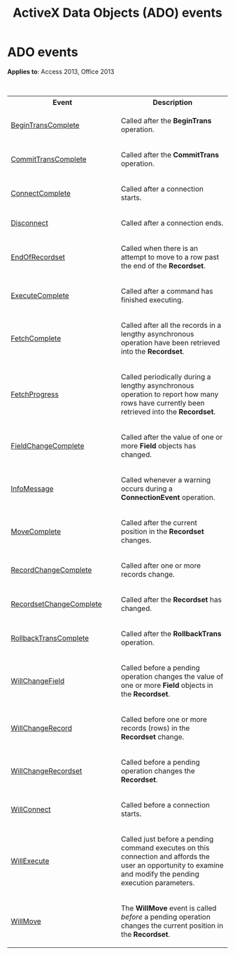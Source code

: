 ﻿---
title: ActiveX Data Objects (ADO) events
TOCTitle: ADO events
ms:assetid: 84ca9525-99cb-4ba6-2a4d-172414b8f0cc
ms:mtpsurl: https://msdn.microsoft.com/library/JJ249576(v=office.15)
ms:contentKeyID: 48546041
ms.date: 09/18/2015
mtps_version: v=office.15
---

# ADO events

**Applies to**: Access 2013, Office 2013

<br/>

<table>
<colgroup>
<col style="width: 50%" />
<col style="width: 50%" />
</colgroup>
<tbody>
<tr class="even">
<th>Event</th>
<th>Description</th>
</tr>
<tr class="odd">
<td><p><a href="begintranscomplete-committranscomplete-and-rollbacktranscomplete-events-ado.md">BeginTransComplete</a></p></td>
<td><p>Called after the <strong>BeginTrans</strong> operation.</p></td>
</tr>
<tr class="even">
<td><p><a href="begintranscomplete-committranscomplete-and-rollbacktranscomplete-events-ado.md">CommitTransComplete</a></p></td>
<td><p>Called after the <strong>CommitTrans</strong> operation.</p></td>
</tr>
<tr class="odd">
<td><p><a href="connectcomplete-and-disconnect-events-ado.md">ConnectComplete</a></p></td>
<td><p>Called after a connection starts.</p></td>
</tr>
<tr class="even">
<td><p><a href="connectcomplete-and-disconnect-events-ado.md">Disconnect</a></p></td>
<td><p>Called after a connection ends.</p></td>
</tr>
<tr class="odd">
<td><p><a href="endofrecordset-event-ado.md">EndOfRecordset</a></p></td>
<td><p>Called when there is an attempt to move to a row past the end of the <strong>Recordset</strong>.</p></td>
</tr>
<tr class="even">
<td><p><a href="executecomplete-event-ado.md">ExecuteComplete</a></p></td>
<td><p>Called after a command has finished executing.</p></td>
</tr>
<tr class="odd">
<td><p><a href="fetchcomplete-event-ado.md">FetchComplete</a></p></td>
<td><p>Called after all the records in a lengthy asynchronous operation have been retrieved into the <strong>Recordset</strong>.</p></td>
</tr>
<tr class="even">
<td><p><a href="fetchprogress-event-ado.md">FetchProgress</a></p></td>
<td><p>Called periodically during a lengthy asynchronous operation to report how many rows have currently been retrieved into the <strong>Recordset</strong>.</p></td>
</tr>
<tr class="odd">
<td><p><a href="willchangefield-and-fieldchangecomplete-events-ado.md">FieldChangeComplete</a></p></td>
<td><p>Called after the value of one or more <strong>Field</strong> objects has changed.</p></td>
</tr>
<tr class="even">
<td><p><a href="infomessage-event-ado.md">InfoMessage</a></p></td>
<td><p>Called whenever a warning occurs during a <strong>ConnectionEvent</strong> operation.</p></td>
</tr>
<tr class="odd">
<td><p><a href="willmove-and-movecomplete-events-ado.md">MoveComplete</a></p></td>
<td><p>Called after the current position in the <strong>Recordset</strong> changes.</p></td>
</tr>
<tr class="even">
<td><p><a href="willchangerecord-and-recordchangecomplete-events-ado.md">RecordChangeComplete</a></p></td>
<td><p>Called after one or more records change.</p></td>
</tr>
<tr class="odd">
<td><p><a href="willchangerecordset-and-recordsetchangecomplete-events-ado.md">RecordsetChangeComplete</a></p></td>
<td><p>Called after the <strong>Recordset</strong> has changed.</p></td>
</tr>
<tr class="even">
<td><p><a href="begintranscomplete-committranscomplete-and-rollbacktranscomplete-events-ado.md">RollbackTransComplete</a></p></td>
<td><p>Called after the <strong>RollbackTrans</strong> operation.</p></td>
</tr>
<tr class="odd">
<td><p><a href="willchangefield-and-fieldchangecomplete-events-ado.md">WillChangeField</a></p></td>
<td><p>Called before a pending operation changes the value of one or more <strong>Field</strong> objects in the <strong>Recordset</strong>.</p></td>
</tr>
<tr class="even">
<td><p><a href="willchangerecord-and-recordchangecomplete-events-ado.md">WillChangeRecord</a></p></td>
<td><p>Called before one or more records (rows) in the <strong>Recordset</strong> change.</p></td>
</tr>
<tr class="odd">
<td><p><a href="willchangerecordset-and-recordsetchangecomplete-events-ado.md">WillChangeRecordset</a></p></td>
<td><p>Called before a pending operation changes the <strong>Recordset</strong>.</p></td>
</tr>
<tr class="even">
<td><p><a href="willconnect-event-ado.md">WillConnect</a></p></td>
<td><p>Called before a connection starts.</p></td>
</tr>
<tr class="odd">
<td><p><a href="willexecute-event-ado.md">WillExecute</a></p></td>
<td><p>Called just before a pending command executes on this connection and affords the user an opportunity to examine and modify the pending execution parameters.</p></td>
</tr>
<tr class="even">
<td><p><a href="willmove-and-movecomplete-events-ado.md">WillMove</a></p></td>
<td><p>The <strong>WillMove</strong> event is called <em>before</em> a pending operation changes the current position in the <strong>Recordset</strong>.</p></td>
</tr>
</tbody>
</table>

<br/>